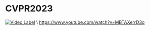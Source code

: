 # CVPR2023
[![Video Label](http://img.youtube.com/vi/MBTAXerrD3o/0.jpg)](https://youtu.be/MBTAXerrD3o)
\\
https://www.youtube.com/watch?v=MBTAXerrD3o
